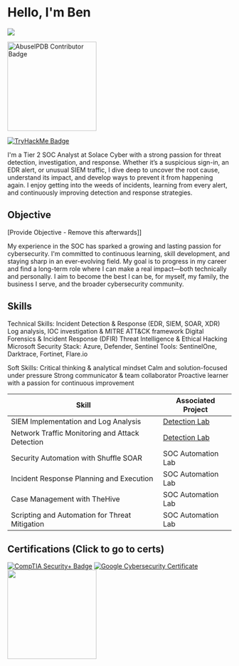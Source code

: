 # Hello, I'm Ben 
<a href="https://linkedin.com/in/ben-hodson-tech/"><img src="https://img.shields.io/badge/-LinkedIn-0072b1?&style=for-the-badge&logo=linkedin&logoColor=white" /></a>

<a href="https://www.abuseipdb.com/user/167733" title="AbuseIPDB is an IP address blacklist for webmasters and sysadmins to report IP addresses engaging in abusive behavior on their networks">
	<img src="https://www.abuseipdb.com/contributor/167733.svg" alt="AbuseIPDB Contributor Badge" style="width: 200px;">
	
[![TryHackMe Badge](https://tryhackme-badges.s3.amazonaws.com/Allspill.png)](https://tryhackme.com/p/Allspill)

 I'm a Tier 2 SOC Analyst at Solace Cyber with a strong passion for threat detection, investigation, and response. Whether it’s a suspicious sign-in, an EDR alert, or unusual SIEM traffic, I dive deep to uncover the root cause, understand its impact, and develop ways to prevent it from happening again. I enjoy getting into the weeds of incidents, learning from every alert, and continuously improving detection and response strategies.

## Objective
[Provide Objective - Remove this afterwards]]

My experience in the SOC has sparked a growing and lasting passion for cybersecurity. I'm committed to continuous learning, skill development, and staying sharp in an ever-evolving field. My goal is to progress in my career and find a long-term role where I can make a real impact—both technically and personally. I aim to become the best I can be, for myself, my family, the business I serve, and the broader cybersecurity community.

## Skills
Technical Skills:
Incident Detection & Response (EDR, SIEM, SOAR, XDR)
Log analysis, IOC investigation & MITRE ATT&CK framework
Digital Forensics & Incident Response (DFIR)
Threat Intelligence & Ethical Hacking
Microsoft Security Stack: Azure, Defender, Sentinel
Tools: SentinelOne, Darktrace, Fortinet, Flare.io

Soft Skills:
Critical thinking & analytical mindset
Calm and solution-focused under pressure
Strong communicator & team collaborator
Proactive learner with a passion for continuous improvement

| Skill                                         | Associated Project         |
|-----------------------------------------------|----------------------------|
| SIEM Implementation and Log Analysis          | <a href="https://google.com">Detection Lab</a>|
| Network Traffic Monitoring and Attack Detection | <a href="https://google.com">Detection Lab</a>|
| Security Automation with Shuffle SOAR         | SOC Automation Lab|
| Incident Response Planning and Execution      | SOC Automation Lab|
| Case Management with TheHive                  | SOC Automation Lab|
| Scripting and Automation for Threat Mitigation | SOC Automation Lab|

## Certifications (Click to go to certs)
[![CompTIA Security+ Badge](https://images.credly.com/size/200x200/images/1d9d2038-abf7-49b4-a8db-c6fb884dfdb5/blob.png)](https://www.certmetrics.com/comptia/public/transcript.aspx?transcript=07201ZG2P21E26QJ)
[![Google Cybersecurity Certificate](https://images.credly.com/size/200x200/images/0bf0f2da-a699-4c82-82e2-56dcf1f2e1c7/image.png)](https://coursera.org/share/a527a1f32b8d9f1b2d0206c872669869)
<img src="https://vem.com/wp-content/uploads/2012/05/FORTINET.png" width="200" height="200" />


